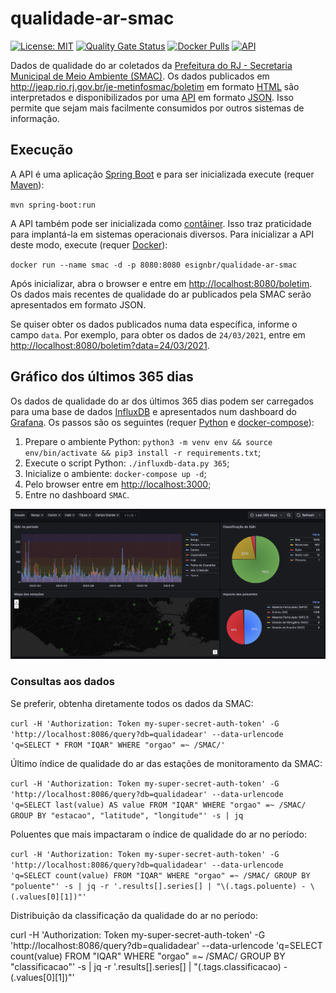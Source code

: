 # qualidade-ar-smac

[![License: MIT](https://img.shields.io/badge/License-MIT-yellow.svg)](https://opensource.org/licenses/MIT) [![Quality Gate Status](https://sonarcloud.io/api/project_badges/measure?project=esign-consulting_qualidade-ar-smac&metric=alert_status)](https://sonarcloud.io/summary/new_code?id=esign-consulting_qualidade-ar-smac) [![Docker Pulls](https://img.shields.io/docker/pulls/esignbr/qualidade-ar-smac.svg)](https://hub.docker.com/r/esignbr/qualidade-ar-smac) [![API](https://img.shields.io/website-up-down-green-red/http/www.esign.com.br:13887/actuator/health.svg?label=API)](http://www.esign.com.br:13887/boletim)

Dados de qualidade do ar coletados da [Prefeitura do RJ - Secretaria Municipal de Meio Ambiente (SMAC)](https://www.rio.rj.gov.br/web/smac). Os dados publicados em <http://jeap.rio.rj.gov.br/je-metinfosmac/boletim> em formato [HTML](https://en.wikipedia.org/wiki/HTML) são interpretados e disponibilizados por uma [API](https://en.wikipedia.org/wiki/API) em formato [JSON](https://en.wikipedia.org/wiki/JSON). Isso permite que sejam mais facilmente consumidos por outros sistemas de informação.

## Execução

A API é uma aplicação [Spring Boot](https://spring.io/projects/spring-boot) e para ser inicializada execute (requer [Maven](https://maven.apache.org)):

`mvn spring-boot:run`

A API também pode ser inicializada como [contâiner](https://en.wikipedia.org/wiki/Container_Linux). Isso traz praticidade para implantá-la em sistemas operacionais diversos. Para inicializar a API deste modo, execute (requer [Docker](https://www.docker.com)):

`docker run --name smac -d -p 8080:8080 esignbr/qualidade-ar-smac`

Após inicializar, abra o browser e entre em <http://localhost:8080/boletim>. Os dados mais recentes de qualidade do ar publicados pela SMAC serão apresentados em formato JSON.

Se quiser obter os dados publicados numa data específica, informe o campo `data`. Por exemplo, para obter os dados de `24/03/2021`, entre em <http://localhost:8080/boletim?data=24/03/2021>.

## Gráfico dos últimos 365 dias

Os dados de qualidade do ar dos últimos 365 dias podem ser carregados para uma base de dados [InfluxDB](https://www.influxdata.com/products/influxdb) e apresentados num dashboard do [Grafana](https://grafana.com). Os passos são os seguintes (requer [Python](https://www.python.org) e [docker-compose](https://docs.docker.com/compose)):

1. Prepare o ambiente Python: `python3 -m venv env && source env/bin/activate && pip3 install -r requirements.txt`;
2. Execute o script Python: `./influxdb-data.py 365`;
3. Inicialize o ambiente: `docker-compose up -d`;
4. Pelo browser entre em <http://localhost:3000>;
5. Entre no dashboard `SMAC`.

![SMAC dashboard](last365d.png)

### Consultas aos dados

Se preferir, obtenha diretamente todos os dados da SMAC:

`curl -H 'Authorization: Token my-super-secret-auth-token' -G 'http://localhost:8086/query?db=qualidadear' --data-urlencode 'q=SELECT * FROM "IQAR" WHERE "orgao" =~ /SMAC/'`

Último índice de qualidade do ar das estações de monitoramento da SMAC:

`curl -H 'Authorization: Token my-super-secret-auth-token' -G 'http://localhost:8086/query?db=qualidadear' --data-urlencode 'q=SELECT last(value) AS value FROM "IQAR" WHERE "orgao" =~ /SMAC/ GROUP BY "estacao", "latitude", "longitude"' -s | jq`

Poluentes que mais impactaram o índice de qualidade do ar no período:

`curl -H 'Authorization: Token my-super-secret-auth-token' -G 'http://localhost:8086/query?db=qualidadear' --data-urlencode 'q=SELECT count(value) FROM "IQAR" WHERE "orgao" =~ /SMAC/ GROUP BY "poluente"' -s | jq -r '.results[].series[] | "\(.tags.poluente) - \(.values[0][1])"'`

Distribuição da classificação da qualidade do ar no período:

curl -H 'Authorization: Token my-super-secret-auth-token' -G 'http://localhost:8086/query?db=qualidadear' --data-urlencode 'q=SELECT count(value) FROM "IQAR" WHERE "orgao" =~ /SMAC/ GROUP BY "classificacao"' -s | jq -r '.results[].series[] | "\(.tags.classificacao) - \(.values[0][1])"'
